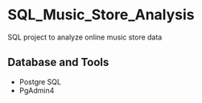 # SQL_Music_Store_Analysis

SQL project to analyze online music store data


## Database and Tools
* Postgre SQL
* PgAdmin4




